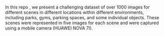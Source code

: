 In this repo , we present a challenging dataset of over 1000 images for different scenes in different locations within different environments, including parks, gyms, parking spaces, and some individual objects. These scenes were represented in five images for each scene and were captured using a mobile camera (HUAWEI NOVA 7I).
